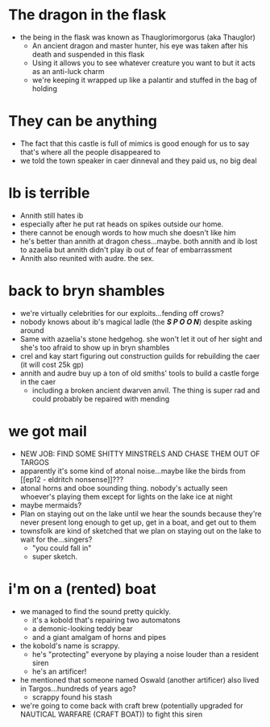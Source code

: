 # The dragon in the flask
- the being in the flask was known as Thauglorimorgorus (aka Thauglor)
	- An ancient dragon and master hunter, his eye was taken after his death and suspended in this flask
	- Using it allows you to see whatever creature you want to but it acts as an anti-luck charm
	- we're keeping it wrapped up like a palantir and stuffed in the bag of holding
# They can be anything
- The fact that this castle is full of mimics is good enough for us to say that's where all the people disappeared to
- we told the town speaker in caer dinneval and they paid us, no big deal
# Ib is terrible
- Annith still hates ib
- especially after he put rat heads on spikes outside our home.
- there cannot be enough words to how much she doesn't like him
- he's better than annith at dragon chess...maybe.  both annith and ib lost to azaelia but annith didn't play ib out of fear of embarrassment
- Annith also reunited with audre.  the sex.
# back to bryn shambles
- we're virtually celebrities for our exploits...fending off crows?
- nobody knows about ib's magical ladle (the ***S P O O N***) despite asking around
- Same with azaelia's stone hedgehog.  she won't let it out of her sight and she's too afraid to show up in bryn shambles
- crel and kay start figuring out construction guilds for rebuilding the caer (it will cost 25k gp)
- annith and audre buy up a ton of old smiths' tools to build a castle forge in the caer
	- including a broken ancient dwarven anvil.  The thing is super rad and could probably be repaired with mending
# we got mail
- NEW JOB: FIND SOME SHITTY MINSTRELS AND CHASE THEM OUT OF TARGOS
- apparently it's some kind of atonal noise...maybe like the birds from [[ep12 - eldritch nonsense]]???
- atonal horns and oboe sounding thing.  nobody's actually seen whoever's playing them except for lights on the lake ice at night
- maybe mermaids?
- Plan on staying out on the lake until we hear the sounds because they're never present long enough to get up, get in a boat, and get out to them
- townsfolk are kind of sketched that we plan on staying out on the lake to wait for the...singers?
	- "you could fall in"
	- super sketch.
# i'm on a (rented) boat
- we managed to find the sound pretty quickly.
	- it's a kobold that's repairing two automatons
	- a demonic-looking teddy bear
	- and a giant amalgam of horns and pipes
- the kobold's name is scrappy.
	- he's "protecting" everyone by playing a noise louder than a resident siren
	- he's an artificer!
- he mentioned that someone named Oswald (another artificer) also lived in Targos...hundreds of years ago?
	- scrappy found his stash
- we're going to come back with craft brew (potentially upgraded for NAUTICAL WARFARE (CRAFT BOAT)) to fight this siren